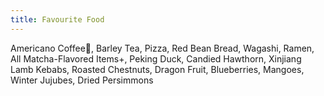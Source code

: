 ```yaml
---
title: Favourite Food
---
```

Americano Coffee🍵,
Barley Tea,
Pizza,
Red Bean Bread,
Wagashi,
Ramen,
All Matcha-Flavored Items+,
Peking Duck,
Candied Hawthorn,
Xinjiang Lamb Kebabs,
Roasted Chestnuts,
Dragon Fruit,
Blueberries,
Mangoes,
Winter Jujubes,
Dried Persimmons
